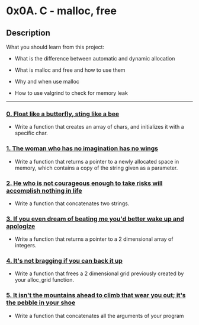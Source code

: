 # 0x0A. C - malloc, free



## Description

What you should learn from this project:



* What is the difference between automatic and dynamic allocation

* What is malloc and free and how to use them

* Why and when use malloc

* How to use valgrind to check for memory leak



---



### [0. Float like a butterfly, sting like a bee](./0-create_array.c)

* Write a function that creates an array of chars, and initializes it with a specific char.



### [1. The woman who has no imagination has no wings](./1-strdup.c)

* Write a function that returns a pointer to a newly allocated space in memory, which contains a copy of the string given as a parameter.



### [2. He who is not courageous enough to take risks will accomplish nothing in life](./2-str_concat.c)

* Write a function that concatenates two strings.



### [3. If you even dream of beating me you'd better wake up and apologize](./3-alloc_grid.c)

* Write a function that returns a pointer to a 2 dimensional array of integers.



### [4. It's not bragging if you can back it up](./4-free_grid.c)

* Write a function that frees a 2 dimensional grid previously created by your alloc_grid function.



### [5. It isn't the mountains ahead to climb that wear you out; it's the pebble in your shoe](./5-argstostr.c)

* Write a function that concatenates all the arguments of your program
